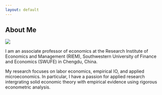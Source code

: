 ```yaml
---
layout: default
---
```


## About Me

<img class="profile-picture" src="Zhao.jpg">

I am an associate professor of economics at the Research Institute of Economics and Management (RIEM), Southwestern University of Finance and Economics (SWUFE) in Chengdu, China. 

My research focuses on labor economics, empirical IO, and applied microeconomics. In particular, I have a passion for applied research intergrating solid economic theory with empirical evidence using rigorous econometric analysis.

<!-- This is a jekyll based resume template. You can find the full source code on [GitHub](https://github.com/bk2dcradle/researcher)

<!-- ## Research Interest

<!-- Lorem ipsum dolor sit amet, consectetur adipiscing elit. Aliquam finibus ipsum ac erat aliquam dapibus. Vestibulum vehicula placerat ex, a consectetur odio pharetra quis. Mauris id urna ante. Fusce pharetra diam ac nisi aliquet, vel egestas ex iaculis. Pellentesque laoreet cursus tellus sed pellentesque. Praesent a rhoncus elit. Nunc ipsum nisl, consequat sit amet pretium quis, gravida id ipsum.

<!-- ## Publications

<!-- 1. F.Bar, J.Doe: Effects of having a placeholder of a name
<!-- 2. S.Holmes, J.Watson: Consequences of living with a sociopath in London

<!-- ## Typography

<!-- This is a [link](http://google.com). Something *italics* and something **bold**.

<!-- Here is a table

<!--Year | Award | Category
-----|-------|--------
2014 | Emmy  | Won Outstanding Lead Actor in a miniseries or a movie
2015 | BAFTA | Nominated for Best Leading Actor for Sherlock
2014 | Satellite | Won Best Actor miniseries or television film

<!-- Here is a horizontal rule

<!-- ---

<!-- Here is a blockquote

<!-- > To a great mind, nothing is little

<!-- ## References

<!-- * Foo Bar: Head of Department, Placeholder Names, Lorem
* John Doe: Associate Professor, Department of Computer Science, Ipsum
